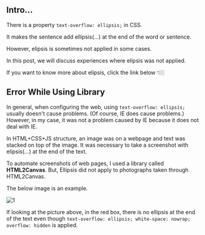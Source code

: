 ## Intro...
There is a property `text-overflow: ellipsis;` in CSS.

It makes the sentence add ellipsis(...) at the end of the word or sentence.

However, elipsis is sometimes not applied in some cases.

In this post, we will discuss experiences where elipsis was not applied.

If you want to know more about elipsis, click the link below 👇🏼

[](https://jay-h-blog.vercel.app/posts/CSS/text-overflow)

## Error While Using Library
In general, when configuring the web, using `text-overflow: ellipsis;` usually doesn't cause problems. (Of course, IE does cause problems.) However, in my case, it was not a problem caused by IE because it does not deal with IE.

In HTML+CSS+JS structure, an image was on a webpage and text was stacked on top of the image. It was necessary to take a screenshot with elipsis(...) at the end of the text.

To automate screenshots of web pages, I used a library called **HTML2Canvas**. But, Ellipsis did not apply to photographs taken through HTML2Canvas.

The below image is an example.

![1](https://github.com/jinscodes/Blog_nextJS/assets/87598134/8fe1cd4b-46b7-45d9-88e2-dd6b2e971add)

If looking at the picture above, in the red box, there is no ellipsis at the end of the text even though `text-overflow: ellipsis; white-space: nowrap; overflow: hidden` is applied.